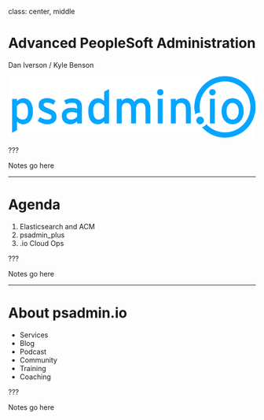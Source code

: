 class: center, middle

# Advanced PeopleSoft Administration

Dan Iverson / Kyle Benson

![:img psadmin.io, 40%](images/psadmin_io.png)

???

Notes go here

---

# Agenda

1. Elasticsearch and ACM
1. psadmin_plus
1. .io Cloud Ops

???

Notes go here

---

# About psadmin.io

* Services
* Blog
* Podcast
* Community
* Training
* Coaching

???

Notes go here